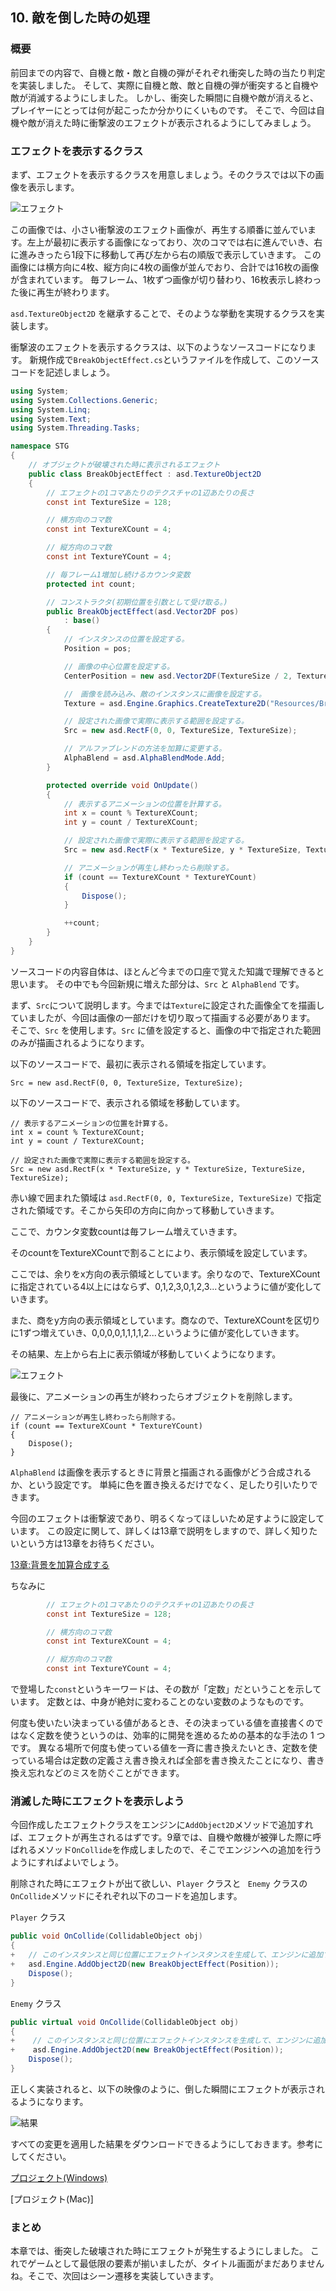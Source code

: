 ﻿## 10. 敵を倒した時の処理

### 概要

前回までの内容で、自機と敵・敵と自機の弾がそれぞれ衝突した時の当たり判定を実装しました。
そして、実際に自機と敵、敵と自機の弾が衝突すると自機や敵が消滅するようにしました。
しかし、衝突した瞬間に自機や敵が消えると、プレイヤーにとっては何が起こったか分かりにくいものです。
そこで、今回は自機や敵が消えた時に衝撃波のエフェクトが表示されるようにしてみましょう。

### エフェクトを表示するクラス

まず、エフェクトを表示するクラスを用意しましょう。そのクラスでは以下の画像を表示します。

![エフェクト](img/10_BreakObject.png)

この画像では、小さい衝撃波のエフェクト画像が、再生する順番に並んでいます。左上が最初に表示する画像になっており、次のコマでは右に進んでいき、右に進みきったら1段下に移動して再び左から右の順版で表示していきます。
この画像には横方向に4枚、縦方向に4枚の画像が並んでおり、合計では16枚の画像が含まれています。
毎フレーム、1枚ずつ画像が切り替わり、16枚表示し終わった後に再生が終わります。

`asd.TextureObject2D` を継承することで、そのような挙動を実現するクラスを実装します。

衝撃波のエフェクトを表示するクラスは、以下のようなソースコードになります。
新規作成で`BreakObjectEffect.cs`というファイルを作成して、このソースコードを記述しましょう。

```cs
using System;
using System.Collections.Generic;
using System.Linq;
using System.Text;
using System.Threading.Tasks;

namespace STG
{
	// オブジェクトが破壊された時に表示されるエフェクト
	public class BreakObjectEffect : asd.TextureObject2D
	{
		// エフェクトの1コマあたりのテクスチャの1辺あたりの長さ
		const int TextureSize = 128;

		// 横方向のコマ数
		const int TextureXCount = 4;

		// 縦方向のコマ数
		const int TextureYCount = 4;

		// 毎フレーム1増加し続けるカウンタ変数
		protected int count;

		// コンストラクタ(初期位置を引数として受け取る。)
		public BreakObjectEffect(asd.Vector2DF pos)
			: base()
		{
			// インスタンスの位置を設定する。
			Position = pos;

			// 画像の中心位置を設定する。
			CenterPosition = new asd.Vector2DF(TextureSize / 2, TextureSize / 2);

			//　画像を読み込み、敵のインスタンスに画像を設定する。
			Texture = asd.Engine.Graphics.CreateTexture2D("Resources/BreakObject.png");

			// 設定された画像で実際に表示する範囲を設定する。
			Src = new asd.RectF(0, 0, TextureSize, TextureSize);

			// アルファブレンドの方法を加算に変更する。
			AlphaBlend = asd.AlphaBlendMode.Add;
		}

		protected override void OnUpdate()
		{
			// 表示するアニメーションの位置を計算する。
			int x = count % TextureXCount;
			int y = count / TextureXCount;

			// 設定された画像で実際に表示する範囲を設定する。
			Src = new asd.RectF(x * TextureSize, y * TextureSize, TextureSize, TextureSize);

			// アニメーションが再生し終わったら削除する。
			if (count == TextureXCount * TextureYCount)
			{
				Dispose();
			}

			++count;
		}
	}
}

```

ソースコードの内容自体は、ほとんど今までの口座で覚えた知識で理解できると思います。
その中でも今回新規に増えた部分は、`Src` と `AlphaBlend` です。

まず、`Src`について説明します。今までは`Texture`に設定された画像全てを描画していましたが、今回は画像の一部だけを切り取って描画する必要があります。
そこで、`Src` を使用します。` Src ` に値を設定すると、画像の中で指定された範囲のみが描画されるようになります。

以下のソースコードで、最初に表示される領域を指定しています。

```
Src = new asd.RectF(0, 0, TextureSize, TextureSize);
```

以下のソースコードで、表示される領域を移動しています。

```
// 表示するアニメーションの位置を計算する。
int x = count % TextureXCount;
int y = count / TextureXCount;

// 設定された画像で実際に表示する範囲を設定する。
Src = new asd.RectF(x * TextureSize, y * TextureSize, TextureSize, TextureSize);
```

赤い線で囲まれた領域は `asd.RectF(0, 0, TextureSize, TextureSize)` で指定された領域です。そこから矢印の方向に向かって移動していきます。

ここで、カウンタ変数countは毎フレーム増えていきます。

そのcountをTextureXCountで割ることにより、表示領域を設定しています。

ここでは、余りをx方向の表示領域としています。余りなので、TextureXCountに指定されている4以上にはならず、0,1,2,3,0,1,2,3...というように値が変化していきます。

また、商をy方向の表示領域としています。商なので、TextureXCountを区切りに1ずつ増えていき、0,0,0,0,1,1,1,1,2...というように値が変化していきます。

その結果、左上から右上に表示領域が移動していくようになります。

![エフェクト](img/10_BreakObject_Area.png)

最後に、アニメーションの再生が終わったらオブジェクトを削除します。

```
// アニメーションが再生し終わったら削除する。
if (count == TextureXCount * TextureYCount)
{
	Dispose();
}
```

`AlphaBlend` は画像を表示するときに背景と描画される画像がどう合成されるか、という設定です。
単純に色を置き換えるだけでなく、足したり引いたりできます。

今回のエフェクトは衝撃波であり、明るくなってほしいため足すように設定しています。
この設定に関して、詳しくは13章で説明をしますので、詳しく知りたいという方は13章をお待ちください。

[13章:背景を加算合成する](13.md#sec4)


ちなみに
```cs
		// エフェクトの1コマあたりのテクスチャの1辺あたりの長さ
		const int TextureSize = 128;

		// 横方向のコマ数
		const int TextureXCount = 4;

		// 縦方向のコマ数
		const int TextureYCount = 4;

```
で登場した`const`というキーワードは、その数が「定数」だということを示しています。
定数とは、中身が絶対に変わることのない変数のようなものです。

何度も使いたい決まっている値があるとき、その決まっている値を直接書くのではなく定数を使うというのは、効率的に開発を進めるための基本的な手法の 1 つです。
異なる場所で何度も使っている値を一斉に書き換えたいとき、定数を使っている場合は定数の定義さえ書き換えれば全部を書き換えたことになり、書き換え忘れなどのミスを防ぐことができます。


### 消滅した時にエフェクトを表示しよう

今回作成したエフェクトクラスをエンジンに`AddObject2D`メソッドで追加すれば、エフェクトが再生されるはずです。9章では、自機や敵機が被弾した際に呼ばれるメソッド`OnCollide`を作成しましたので、そこでエンジンへの追加を行うようにすればよいでしょう。

削除された時にエフェクトが出て欲しい、`Player` クラスと ` Enemy` クラスの`OnCollide`メソッドにそれぞれ以下のコードを追加します。

`Player` クラス

```cs
public void OnCollide(CollidableObject obj)
{
+   // このインスタンスと同じ位置にエフェクトインスタンスを生成して、エンジンに追加する。
+   asd.Engine.AddObject2D(new BreakObjectEffect(Position));
    Dispose();
}
```

`Enemy` クラス

```cs
public virtual void OnCollide(CollidableObject obj)
{
+    // このインスタンスと同じ位置にエフェクトインスタンスを生成して、エンジンに追加する。
+    asd.Engine.AddObject2D(new BreakObjectEffect(Position));
    Dispose();
}
```

正しく実装されると、以下の映像のように、倒した瞬間にエフェクトが表示されるようになります。

![結果](img/10_video.gif)


すべての変更を適用した結果をダウンロードできるようにしておきます。参考にしてください。

[プロジェクト(Windows)](Projects/STG10.zip?raw=true)

[プロジェクト(Mac)]

### まとめ

本章では、衝突した破壊された時にエフェクトが発生するようにしました。
これでゲームとして最低限の要素が揃いましたが、タイトル画面がまだありませんね。そこで、次回はシーン遷移を実装していきます。


